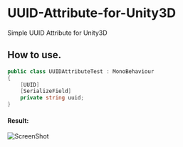 # UUID-Attribute-for-Unity3D
Simple UUID Attribute for Unity3D

## How to use.
```C#
public class UUIDAttributeTest : MonoBehaviour
{
    [UUID]
    [SerializeField]
    private string uuid;
}
```
#### Result:
![ScreenShot](https://github.com/jeongroseok/UUID-Attribute-for-Unity3D/blob/master/Example/example.PNG)
